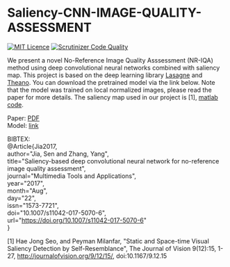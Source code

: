 # Saliency-CNN-IMAGE-QUALITY-ASSESSMENT  
  
[![MIT Licence](https://badges.frapsoft.com/os/mit/mit.svg?v=103)](https://opensource.org/licenses/mit-license.php)
[![Scrutinizer Code Quality](https://scrutinizer-ci.com/g/SenJia/Saliency-CNN-Image-Quality-Assessment/badges/quality-score.png?b=master)](https://scrutinizer-ci.com/g/SenJia/Saliency-CNN-Image-Quality-Assessment/?branch=master)  

We present a novel No-Reference Image Quality Asssessment (NR-IQA) method using deep convolutional neural networks combined with saliency map. This project is based on the deep learning library [Lasagne](https://lasagne.readthedocs.io/en/latest/) and [Theano](http://www.deeplearning.net/software/theano/). You can download the pretrained model via the link below. Note that the model was trained on local normalized images, please read the paper for more details. The saliency map used in our project is [1], [matlab code](https://users.soe.ucsc.edu/~milanfar/research/rokaf/.html/SaliencyDetection.html).

Paper: [PDF](https://link.springer.com/article/10.1007/s11042-017-5070-6)  
Model: [link](https://drive.google.com/open?id=0B-NkNGhp_DJQNFdwZzBBdjY1dDA)

BIBTEX:  
@Article\{Jia2017,  
author="Jia, Sen and Zhang, Yang",  
title="Saliency-based deep convolutional neural network for no-reference image quality assessment",  
journal="Multimedia Tools and Applications",  
year="2017",  
month="Aug",  
day="22",  
issn="1573-7721",  
doi="10.1007/s11042-017-5070-6",  
url="https://doi.org/10.1007/s11042-017-5070-6"  
\}  

[1] Hae Jong Seo, and Peyman Milanfar, "Static and Space-time Visual Saliency Detection by Self-Resemblance", The Journal of Vision 9(12):15, 1-27, http://journalofvision.org/9/12/15/, doi:10.1167/9.12.15
